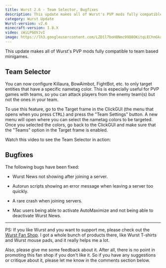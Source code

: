 ```yaml
---
title: Wurst 2.6 - Team Selector, Bugfixes
description: This update makes all of Wurst's PVP mods fully compatible to team based minigames.
category: Wurst Update
Wurst-version: v2.6
minecraft-version: 1.8.X
video: iWiLPGOVJvI
image: https://lh3.googleusercontent.com/LZD1l7boH8Nmc99D8OKitqLEChnGkateGiHMP_RjKgHXTktscyTuMWSuktFyqgw5tHg9cB_-Ae3wTN4TNXxei1NL-pn8dFJz9xf9bzbLfEi-kwL9aNuJpPEnfuYj23pbde_eJWTL_VOTl8HUDlz6zFuf4UAL7MnJAPZMdtujCVV7OqtoPW1oZ-nc9haxUQij58bjVgwwaijnB1AO5F7NyJHnV8LJ5HqVPhJvwxDyTkV-Xl6TsvUgIs0tGcFsgw-ju2ri1wmUeq4jTIVu6Kzk2BBa8_IlceM5Job9Ji42MV0bARcziMNo6rbf1M-cyVsjme8BQLeiwuisoftNbYDycOJswKikc_vo8Jwv7sisb8b9sEgkVHUENm3zWy_32dBvy62YvljWp-_ME4m3YVJYE9Kmvd1zwDVr2NXCbNsP4oLC0_gmbO7fSu14JnQekAfKWFfe9q3AdhB0wJHIT2lSc4VpvXDM9oGgbIgDkVDFj2ZXPDDC5JUvBTj1OcYLPPDp3dQaJJQGfuaCL3zcD5BrB86mPoeEKxI8yF3icIntwNx0m73vauBlHTL7uIbrBbyiyLsvMTQmbr-zvNFObPoK44IIFB7Rxfr4jIUsQM3u1hXSbTuX=w1280-h720-no
---
```

This update makes all of Wurst's PVP mods fully compatible to team based minigames.

## Team Selector
You can now configure Killaura, BowAimbot, FightBot, etc. to only target entities that have a specific nametag color. This is especially useful for PVP games with teams, so you can attack players from the enemy team(s) but not the ones in your team.

To use this feature, go to the Target frame in the ClickGUI (the menu that opens when you press <kbd>CTRL</kbd>) and press the "Team Settings" button. A new menu will open where you can select the nametag colors to be targeted. Once you selected the colors, go back to the ClickGUI and make sure that the "Teams" option in the Target frame is enabled.
<!--read more-->

Watch this video to see the Team Selector in action:

## Bugfixes
The following bugs have been fixed:

- Wurst News not showing after joining a server.

- Autorun scripts showing an error message when leaving a server too quickly.

- A rare crash when joining servers.

- Mac users being able to activate AutoMaximize and not being able to deactivate Wurst News.

---

PS: If you like Wurst and you want to support me, please check out the [Wurst Fan Shop](/fanshop). I got a whole bunch of products there, like Wurst T-shirts and Wurst mouse pads, and it really helps me a lot.

Also, please give me some feedback about it. After all, there is no point in promoting this fan shop if you don't like it. So if you have any suggestions or critique about it, please let me know in the comments section below.

